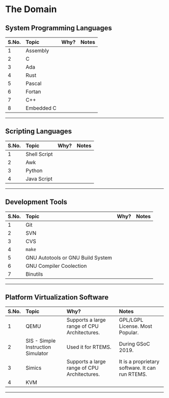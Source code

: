 # The Domain

## System Programming Languages

| S.No. | Topic | Why? | Notes |
|:--|:--|:--|:--|
| 1 | Assembly |  |  |
| 2 | C |  |  |
| 3 | Ada |  |  |
| 4 | Rust |  |  |
| 5 | Pascal |  |  |
| 6 | Fortan |  |  |
| 7 | C++ |  |  |
| 8 | Embedded C |  |  |

---

## Scripting Languages

| S.No. | Topic | Why? | Notes |
|:--|:--|:--|:--|
| 1 | Shell Script |  |  |
| 2 | Awk |  |  |
| 3 | Python |  |  |
| 4 | Java Script |  |  |

---

## Development Tools

| S.No. | Topic | Why? | Notes |
|:--|:--|:--|:--|
| 1 | Git |  |  |
| 2 | SVN |  |  |
| 3 | CVS |  |  |
| 4 | `make` |  |  |
| 5 | GNU Autotools or GNU Build System |  |  |
| 6 | GNU Compiler Coolection |  |  |
| 7 | Binutils |  |  |


---

## Platform Virtualization Software

| S.No. | Topic | Why? | Notes |
|:--|:--|:--|:--|
| 1 | QEMU | Supports a large range of CPU Architectures. | GPL/LGPL License. Most Popular. |
| 2 | SIS - Simple Instruction Simulator | Used it for RTEMS. | During GSoC 2019. |
| 3 | Simics | Supports a large range of CPU Architectures. | It is a proprietary software. It can run RTEMS. |
| 4 | KVM |  |  |

---